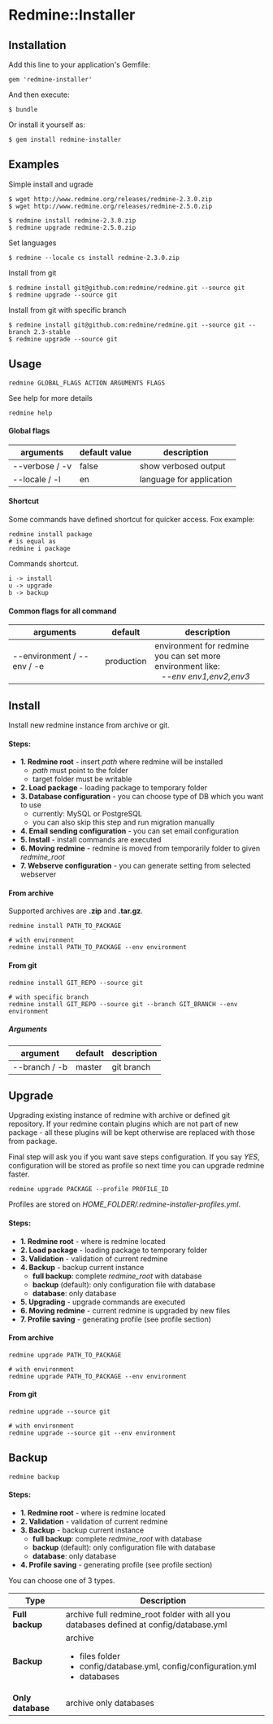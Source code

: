 # Redmine::Installer

## Installation

Add this line to your application's Gemfile:

```
gem 'redmine-installer'
```

And then execute:

```
$ bundle
```

Or install it yourself as:

```
$ gem install redmine-installer
```

## Examples

Simple install and ugrade

```
$ wget http://www.redmine.org/releases/redmine-2.3.0.zip
$ wget http://www.redmine.org/releases/redmine-2.5.0.zip

$ redmine install redmine-2.3.0.zip
$ redmine upgrade redmine-2.5.0.zip
```

Set languages

```
$ redmine --locale cs install redmine-2.3.0.zip
```

Install from git

```
$ redmine install git@github.com:redmine/redmine.git --source git
$ redmine upgrade --source git
```

Install from git with specific branch

```
$ redmine install git@github.com:redmine/redmine.git --source git --branch 2.3-stable
$ redmine upgrade --source git
```

## Usage

```
redmine GLOBAL_FLAGS ACTION ARGUMENTS FLAGS
```

See help for more details

```
redmine help
```

#### Global flags

<table>
  <thead>
    <tr>
      <th>arguments</th>
      <th>default value</th>
      <th>description</th>
    </tr>
  </thead>
  <tbody>
    <tr>
      <td>--verbose / -v</td>
      <td>false</td>
      <td>show verbosed output</td>
    </tr>
    <tr>
      <td>--locale / -l</td>
      <td>en</td>
      <td>language for application</td>
    </tr>
  </tbody>
</table>


#### Shortcut

Some commands have defined shortcut for quicker access. Fox example:

```
redmine install package
# is equal as
redmine i package
```

Commands shortcut.

```
i -> install
u -> upgrade
b -> backup
```

#### Common flags for all command

<table>
  <thead>
    <tr>
      <th>arguments</th>
      <th>default</th>
      <th>description</th>
    </tr>
  </thead>
  <tbody>
    <tr>
      <td>--environment / --env / -e</td>
      <td>production</td>
      <td>
        environment for redmine<br>
        you can set more environment like: <br>
        &nbsp;&nbsp;&nbsp;<i>--env env1,env2,env3</i>
      </td>
    </tr>
  </tbody>
</table>

## Install

Install new redmine instance from archive or git.

#### Steps:

- **1. Redmine root** - insert _path_ where redmine will be installed
	- _path_ must point to the folder
	- target folder must be writable
- **2. Load package** - loading package to temporary folder
- **3. Database configuration** - you can choose type of DB which you want to use
	- currently: MySQL or PostgreSQL
	- you can also skip this step and run migration manually
- **4. Email sending configuration** - you can set email configuration
- **5. Install** - install commands are executed
- **6. Moving redmine** - redmine is moved from temporarily folder to given _redmine\_root_
- **7. Webserve configuration** - you can generate setting from selected webserver

#### From archive

Supported archives are **.zip** and **.tar.gz**.

```
redmine install PATH_TO_PACKAGE

# with environment
redmine install PATH_TO_PACKAGE --env environment
```

#### From git

```
redmine install GIT_REPO --source git

# with specific branch
redmine install GIT_REPO --source git --branch GIT_BRANCH --env environment
```

##### Arguments

<table>
  <thead>
    <tr>
      <th>argument</th>
      <th>default</th>
      <th>description</th>
    </tr>
  </thead>
  <tbody>
    <tr>
      <td>--branch / -b</td>
      <td>master</td>
      <td>
        git branch
      </td>
    </tr>
  </tbody>
</table>


## Upgrade

Upgrading existing instance of redmine with archive or defined git repository. If your redmine contain plugins which are not part of new package - all these plugins will be kept otherwise are replaced with those from package.

Final step will ask you if you want save steps configuration. If you say _YES_, configuration will be stored as profile so next time you can upgrade redmine faster.

```
redmine upgrade PACKAGE --profile PROFILE_ID
```

Profiles are stored on *HOME_FOLDER/.redmine-installer-profiles.yml*.

#### Steps:

- **1. Redmine root** - where is redmine located
- **2. Load package** -  loading package to temporary folder
- **3. Validation** - validation of current redmine
- **4. Backup** - backup current instance
	- **full backup**: complete _redmine\_root_ with database
	- **backup** (default): only configuration file with database
	- **database**: only database
- **5. Upgrading** - upgrade commands are executed
- **6. Moving redmine** - current redmine is upgraded by new files
- **7. Profile saving** - generating profile (see profile section)


#### From archive

```
redmine upgrade PATH_TO_PACKAGE

# with environment
redmine upgrade PATH_TO_PACKAGE --env environment
```

#### From git

```
redmine upgrade --source git

# with environment
redmine upgrade --source git --env environment
```


## Backup

```
redmine backup
```

#### Steps:

- **1. Redmine root** - where is redmine located
- **2. Validation** - validation of current redmine
- **3. Backup** - backup current instance
	- **full backup**: complete _redmine\_root_ with database
	- **backup** (default): only configuration file with database
	- **database**: only database
- **4. Profile saving** - generating profile (see profile section)

You can choose one of 3 types.

<table>
  <thead>
    <tr>
      <th>Type</th>
      <th>Description</th>
    </tr>
  </thead>
  <tbody>
    <tr>
      <td><b>Full backup</b></td>
      <td>archive full redmine_root folder with all you databases defined at config/database.yml</td>
    </tr>
    <tr>
      <td><b>Backup</b></td>
      <td>
        archive
        <ul>
          <li>files folder</li>
          <li>config/database.yml, config/configuration.yml</li>
          <li>databases</li>
        </ul>
      </td>
    </tr>
    <tr>
      <td><b>Only database</b></td>
      <td>archive only databases</td>
    </tr>
  </tbody>
</table>


 
